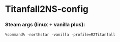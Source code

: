 # Titanfall2NS-config

### Steam args (linux + vanilla plus):
`%command% -northstar -vanilla -profile=R2Titanfall`
